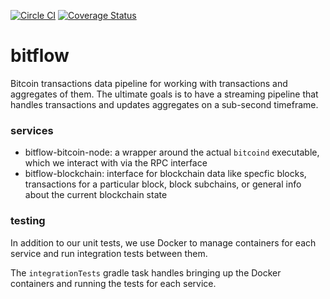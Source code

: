 [![Circle CI](https://circleci.com/gh/drausin/bitflow/tree/develop.svg?style=shield)](https://circleci.com/gh/drausin/bitflow/tree/develop)
[![Coverage Status](https://coveralls.io/repos/github/drausin/bitflow/badge.svg?branch=develop)](https://coveralls.io/github/drausin/bitflow?branch=develop)

# bitflow
Bitcoin transactions data pipeline for working with transactions and aggregates of them. The ultimate goals is to have a 
streaming pipeline that handles transactions and updates aggregates on a sub-second timeframe.

### services
- bitflow-bitcoin-node: a wrapper around the actual `bitcoind` executable, which we interact with via the RPC interface
- bitflow-blockchain: interface for blockchain data like specfic blocks, transactions for a particular block, 
block subchains, or general info about the current blockchain state
 
### testing
In addition to our unit tests, we use Docker to manage containers for each service and run integration tests between 
them.

The `integrationTests` gradle task handles bringing up the Docker containers and running the tests for each service.  
